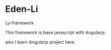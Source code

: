 # Eden-Li
Ly-framework

This framework is base javascript with Angularjs.

also I learn Angularjs project here.

